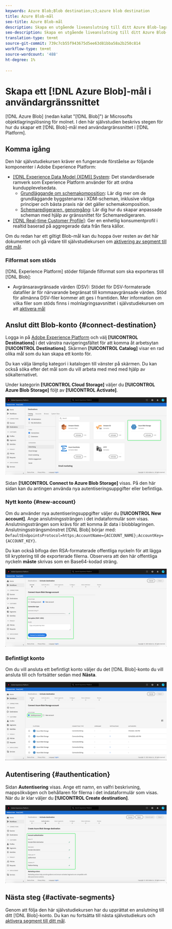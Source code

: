 ```yaml
---
keywords: Azure Blob;Blob destination;s3;azure blob destination
title: Azure Blob-mål
seo-title: Azure Blob-mål
description: Skapa en utgående liveanslutning till ditt Azure Blob-lagringsutrymme för att regelbundet exportera tabbavgränsade eller CSV-datafiler från Adobe Experience Platform.
seo-description: Skapa en utgående liveanslutning till ditt Azure Blob-lagringsutrymme för att regelbundet exportera tabbavgränsade eller CSV-datafiler från Adobe Experience Platform.
translation-type: tm+mt
source-git-commit: 739c7cb55f943675d5ee63d81bba58a2b250c814
workflow-type: tm+mt
source-wordcount: '488'
ht-degree: 1%

---
```



# Skapa ett [!DNL Azure Blob]-mål i användargränssnittet

[!DNL Azure Blob] (nedan kallat &quot;[!DNL Blob]&quot;) är Microsofts objektlagringslösning för molnet. I den här självstudien beskrivs stegen för hur du skapar ett [!DNL Blob]-mål med användargränssnittet i [!DNL Platform].

## Komma igång

Den här självstudiekursen kräver en fungerande förståelse av följande komponenter i Adobe Experience Platform:

- [[!DNL Experience Data Model (XDM)] System](../../../xdm/home.md): Det standardiserade ramverk som Experience Platform använder för att ordna kundupplevelsedata.
   - [Grundläggande om schemakomposition](../../../xdm/schema/composition.md): Lär dig mer om de grundläggande byggstenarna i XDM-scheman, inklusive viktiga principer och bästa praxis när det gäller schemakomposition.
   - [Schemaredigeraren, genomgång](../../../xdm/tutorials/create-schema-ui.md): Lär dig hur du skapar anpassade scheman med hjälp av gränssnittet för Schemaredigeraren.
- [[!DNL Real-time Customer Profile]](../../../profile/home.md): Ger en enhetlig konsumentprofil i realtid baserad på aggregerade data från flera källor.

Om du redan har ett giltigt Blob-mål kan du hoppa över resten av det här dokumentet och gå vidare till självstudiekursen om [aktivering av segment till ditt mål](../../ui/activate-destinations.md).

### Filformat som stöds

[!DNL Experience Platform] stöder följande filformat som ska exporteras till  [!DNL Blob]:

- Avgränsaravgränsade värden (DSV): Stödet för DSV-formaterade datafiler är för närvarande begränsat till kommaavgränsade värden. Stöd för allmänna DSV-filer kommer att ges i framtiden. Mer information om vilka filer som stöds finns i molnlagringsavsnittet i självstudiekursen om att [aktivera mål](../../ui/activate-destinations.md#esp-and-cloud-storage)

## Anslut ditt Blob-konto {#connect-destination}

Logga in på [Adobe Experience Platform](https://platform.adobe.com) och välj **[!UICONTROL Destinations]** i det vänstra navigeringsfältet för att komma åt arbetsytan **[!UICONTROL Destinations]**. Skärmen **[!UICONTROL Catalog]** visar en rad olika mål som du kan skapa ett konto för.

Du kan välja lämplig kategori i katalogen till vänster på skärmen. Du kan också söka efter det mål som du vill arbeta med med med hjälp av sökalternativet.

Under kategorin **[!UICONTROL Cloud Storage]** väljer du **[!UICONTROL Azure Blob Storage]** följt av **[!UICONTROL Activate]**.

![Katalog](../../assets/catalog/cloud-storage/blob/catalog.png)

Sidan **[!UICONTROL Connect to Azure Blob Storage]** visas. På den här sidan kan du antingen använda nya autentiseringsuppgifter eller befintliga.

### Nytt konto {#new-account}

Om du använder nya autentiseringsuppgifter väljer du **[!UICONTROL New account]**. Ange anslutningssträngen i det indataformulär som visas. Anslutningssträngen som krävs för att komma åt data i blobblagringen. Anslutningssträngsmönstret [!DNL Blob] börjar med: `DefaultEndpointsProtocol=https;AccountName={ACCOUNT_NAME};AccountKey={ACCOUNT_KEY}`.

Du kan också bifoga den RSA-formaterade offentliga nyckeln för att lägga till kryptering till de exporterade filerna. Observera att den här offentliga nyckeln **måste** skrivas som en Base64-kodad sträng.

![Nytt konto](../../assets/catalog/cloud-storage/blob/new.png)

### Befintligt konto

Om du vill ansluta ett befintligt konto väljer du det [!DNL Blob]-konto du vill ansluta till och fortsätter sedan med **Nästa**.

![Befintligt konto](../../assets/catalog/cloud-storage/blob/existing.png)

## Autentisering {#authentication}

Sidan **Autentisering** visas. Ange ett namn, en valfri beskrivning, mappsökvägen och behållaren för filerna i det indataformulär som visas. När du är klar väljer du **[!UICONTROL Create destination]**.

![Autentisering](../../assets/catalog/cloud-storage/blob/authentication.png)

## Nästa steg {#activate-segments}

Genom att följa den här självstudiekursen har du upprättat en anslutning till ditt [!DNL Blob]-konto. Du kan nu fortsätta till nästa självstudiekurs och [aktivera segment till ditt mål](../../ui/activate-destinations.md).
